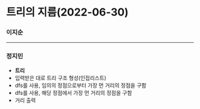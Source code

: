 # 트리의 지름(2022-06-30)
### 이지순

---
### 정지민
* **트리**
* 입력받은 대로 트리 구조 형성(인접리스트)
* dfs를 사용, 임의의 정점으로부터 가장 먼 거리의 정점을 구함
* dfs를 사용, 해당 정점에서 가장 먼 거리의 정점을 구함
* 거리 출력
